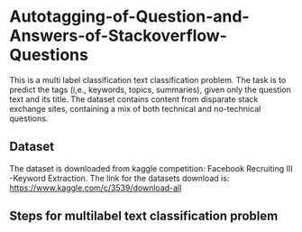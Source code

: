 # Autotagging-of-Question-and-Answers-of-Stackoverflow-Questions
This is a multi label classification text classification problem. The task is to predict the tags (i,e., keywords, topics, summaries), given only the question text and its title. The dataset contains content from disparate stack exchange sites, containing a mix of both technical and no-technical questions.

## Dataset
The dataset is downloaded from kaggle competition: Facebook Recruiting III -Keyword Extraction. 
The link for the datasets download is: https://www.kaggle.com/c/3539/download-all

## Steps for multilabel text classification problem
